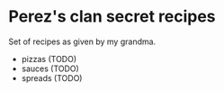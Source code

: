 # Perez's clan secret recipes

Set of recipes as given by my grandma.

- pizzas (TODO)
- sauces (TODO)
- spreads (TODO)
